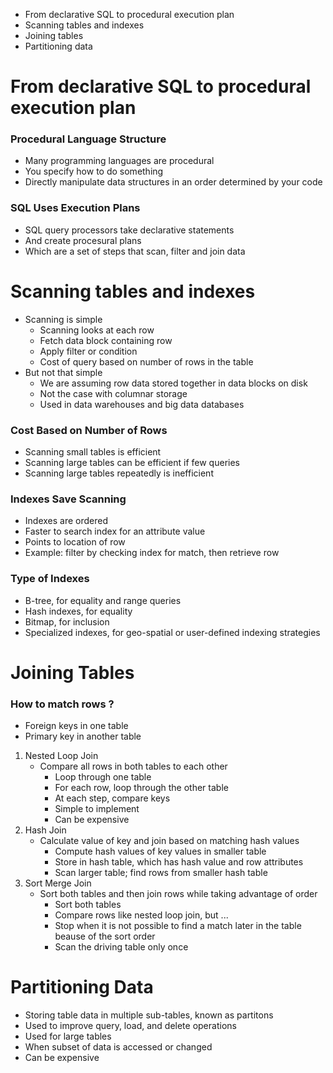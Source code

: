 - From declarative SQL to procedural execution plan
- Scanning tables and indexes
- Joining tables
- Partitioning data

# From declarative SQL to procedural execution plan

### Procedural Language Structure

- Many programming languages are procedural
- You specify how to do something
- Directly manipulate data structures in an order determined by your code

### SQL Uses Execution Plans

- SQL query processors take declarative statements
- And create procesural plans
- Which are a set of steps that scan, filter and join data

# Scanning tables and indexes

- Scanning is simple
  - Scanning looks at each row
  - Fetch data block containing row
  - Apply filter or condition
  - Cost of query based on number of rows in the table
- But not that simple
  - We are assuming row data stored together in data blocks on disk
  - Not the case with columnar storage
  - Used in data warehouses and big data databases

### Cost Based on Number of Rows

- Scanning small tables is efficient
- Scanning large tables can be efficient if few queries
- Scanning large tables repeatedly is inefficient

### Indexes Save Scanning

- Indexes are ordered
- Faster to search index for an attribute value
- Points to location of row
- Example: filter by checking index for match, then retrieve row

### Type of Indexes

- B-tree, for equality and range queries
- Hash indexes, for equality
- Bitmap, for inclusion
- Specialized indexes, for geo-spatial or user-defined indexing strategies

# Joining Tables

### How to match rows ?

- Foreign keys in one table
- Primary key in another table

1. Nested Loop Join
   - Compare all rows in both tables to each other
     - Loop through one table
     - For each row, loop through the other table
     - At each step, compare keys
     - Simple to implement
     - Can be expensive
2. Hash Join
   - Calculate value of key and join based on matching hash values
     - Compute hash values of key values in smaller table
     - Store in hash table, which has hash value and row attributes
     - Scan larger table; find rows from smaller hash table
3. Sort Merge Join
   - Sort both tables and then join rows while taking advantage of order
     - Sort both tables
     - Compare rows like nested loop join, but ...
     - Stop when it is not possible to find a match later in the table beause of the sort order
     - Scan the driving table only once

# Partitioning Data

- Storing table data in multiple sub-tables, known as partitons
- Used to improve query, load, and delete operations
- Used for large tables
- When subset of data is accessed or changed
- Can be expensive
